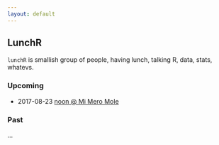 ```yaml
---
layout: default
---
```


## LunchR

`lunchR` is smallish group of people, having lunch, talking R,
data, stats, whatevs.

### Upcoming

* 2017-08-23 [noon @ Mi Mero Mole](https://www.meetup.com/portland-r-user-group/events/241918971/)

### Past

...
